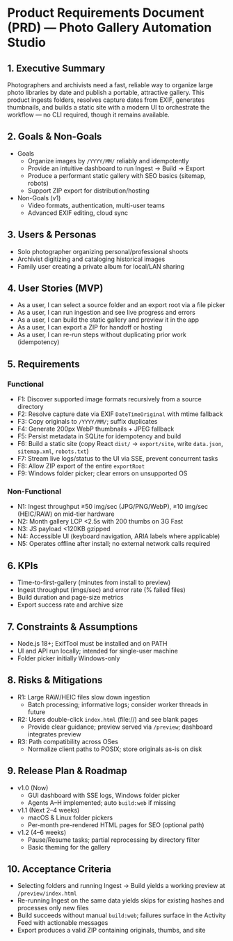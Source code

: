 # Product Requirements Document (PRD) — Photo Gallery Automation Studio

## 1. Executive Summary

Photographers and archivists need a fast, reliable way to organize large photo libraries by date and publish a portable, attractive gallery. This product ingests folders, resolves capture dates from EXIF, generates thumbnails, and builds a static site with a modern UI to orchestrate the workflow — no CLI required, though it remains available.

## 2. Goals & Non-Goals

- Goals
  - Organize images by `/YYYY/MM/` reliably and idempotently
  - Provide an intuitive dashboard to run Ingest → Build → Export
  - Produce a performant static gallery with SEO basics (sitemap, robots)
  - Support ZIP export for distribution/hosting
- Non-Goals (v1)
  - Video formats, authentication, multi-user teams
  - Advanced EXIF editing, cloud sync

## 3. Users & Personas

- Solo photographer organizing personal/professional shoots
- Archivist digitizing and cataloging historical images
- Family user creating a private album for local/LAN sharing

## 4. User Stories (MVP)

- As a user, I can select a source folder and an export root via a file picker
- As a user, I can run ingestion and see live progress and errors
- As a user, I can build the static gallery and preview it in the app
- As a user, I can export a ZIP for handoff or hosting
- As a user, I can re-run steps without duplicating prior work (idempotency)

## 5. Requirements

### Functional
- F1: Discover supported image formats recursively from a source directory
- F2: Resolve capture date via EXIF `DateTimeOriginal` with mtime fallback
- F3: Copy originals to `/YYYY/MM/`; suffix duplicates
- F4: Generate 200px WebP thumbnails + JPEG fallback
- F5: Persist metadata in SQLite for idempotency and build
- F6: Build a static site (copy React `dist/` → `export/site`, write `data.json`, `sitemap.xml`, `robots.txt`)
- F7: Stream live logs/status to the UI via SSE, prevent concurrent tasks
- F8: Allow ZIP export of the entire `exportRoot`
- F9: Windows folder picker; clear errors on unsupported OS

### Non-Functional
- N1: Ingest throughput ≥50 img/sec (JPG/PNG/WebP), ≥10 img/sec (HEIC/RAW) on mid-tier hardware
- N2: Month gallery LCP <2.5s with 200 thumbs on 3G Fast
- N3: JS payload <120KB gzipped
- N4: Accessible UI (keyboard navigation, ARIA labels where applicable)
- N5: Operates offline after install; no external network calls required

## 6. KPIs
- Time-to-first-gallery (minutes from install to preview)
- Ingest throughput (imgs/sec) and error rate (% failed files)
- Build duration and page-size metrics
- Export success rate and archive size

## 7. Constraints & Assumptions
- Node.js 18+; ExifTool must be installed and on PATH
- UI and API run locally; intended for single-user machine
- Folder picker initially Windows-only

## 8. Risks & Mitigations
- R1: Large RAW/HEIC files slow down ingestion
  - Batch processing; informative logs; consider worker threads in future
- R2: Users double-click `index.html` (file://) and see blank pages
  - Provide clear guidance; preview served via `/preview`; dashboard integrates preview
- R3: Path compatibility across OSes
  - Normalize client paths to POSIX; store originals as-is on disk

## 9. Release Plan & Roadmap

- v1.0 (Now)
  - GUI dashboard with SSE logs, Windows folder picker
  - Agents A–H implemented; auto `build:web` if missing
- v1.1 (Next 2–4 weeks)
  - macOS & Linux folder pickers
  - Per-month pre-rendered HTML pages for SEO (optional path)
- v1.2 (4–6 weeks)
  - Pause/Resume tasks; partial reprocessing by directory filter
  - Basic theming for the gallery

## 10. Acceptance Criteria
- Selecting folders and running Ingest → Build yields a working preview at `/preview/index.html`
- Re-running Ingest on the same data yields skips for existing hashes and processes only new files
- Build succeeds without manual `build:web`; failures surface in the Activity Feed with actionable messages
- Export produces a valid ZIP containing originals, thumbs, and site